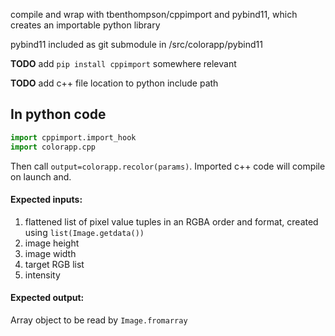 compile and wrap with tbenthompson/cppimport and pybind11, which creates an importable python library

pybind11 included as git submodule in <rootdir>/src/colorapp/pybind11

**TODO** add `pip install cppimport` somewhere relevant

**TODO** add c++ file location to python include path

## In python code
```python
import cppimport.import_hook
import colorapp.cpp
```
Then call ``output=colorapp.recolor(params)``. Imported c++ code will compile on launch and.

#### Expected inputs:
1. flattened list of pixel value tuples in an RGBA order and format, created using `list(Image.getdata())`
2. image height
3. image width
4. target RGB list
5. intensity

#### Expected output:
Array object to be read by `Image.fromarray`

